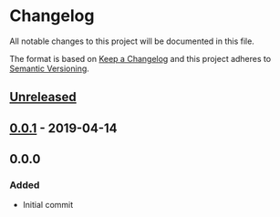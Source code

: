 # Changelog
All notable changes to this project will be documented in this file.

The format is based on [Keep a Changelog](http://keepachangelog.com/en/1.0.0/)
and this project adheres to [Semantic Versioning](http://semver.org/spec/v2.0.0.html).

## [Unreleased]

## [0.0.1] - 2019-04-14

## 0.0.0

### Added
 - Initial commit

[Unreleased]: https://github.com/G-Rath/strongly-typed-event-emitter/compare/v0.0.1...HEAD

[0.0.1]: https://github.com/G-Rath/strongly-typed-event-emitter/compare/v0.0.0...v0.0.1
